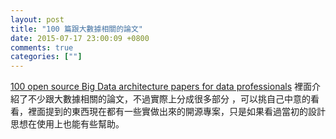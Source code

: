 ```yaml
---
layout: post
title: "100 篇跟大數據相關的論文"
date: 2015-07-17 23:00:09 +0800
comments: true
categories: [""]
---
```



<!-- more -->

[100 open source Big Data architecture papers for data professionals] 裡面介紹了不少跟大數據相關的論文，不過實際上分成很多部分
，可以挑自己中意的看看，裡面提到的東西現在都有一些實做出來的開源專案，只是如果看過當初的設計思想在使用上也能有些幫助。

[100 open source Big Data architecture papers for data professionals]:https://www.linkedin.com/pulse/100-open-source-big-data-architecture-papers-anil-madan